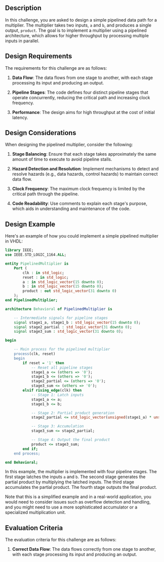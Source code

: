 ## Description

In this challenge, you are asked to design a simple pipelined data path for a multiplier. The multiplier takes two inputs, `a` and `b`, and produces a single output, `product`. The goal is to implement a multiplier using a pipelined architecture, which allows for higher throughput by processing multiple inputs in parallel.

## Design Requirements

The requirements for this challenge are as follows:

1. **Data Flow**: The data flows from one stage to another, with each stage processing its input and producing an output.

2. **Pipeline Stages**: The code defines four distinct pipeline stages that operate concurrently, reducing the critical path and increasing clock frequency.

3. **Performance**: The design aims for high throughput at the cost of initial latency.

## Design Considerations

When designing the pipelined multiplier, consider the following:

1. **Stage Balancing**: Ensure that each stage takes approximately the same amount of time to execute to avoid pipeline stalls.

2. **Hazard Detection and Resolution**: Implement mechanisms to detect and resolve hazards (e.g., data hazards, control hazards) to maintain correct data flow.

3. **Clock Frequency**: The maximum clock frequency is limited by the critical path through the pipeline.

4. **Code Readability**: Use comments to explain each stage's purpose, which aids in understanding and maintenance of the code.

## Design Example

Here's an example of how you could implement a simple pipelined multiplier in VHDL:

```vhdl
library IEEE;
use IEEE.STD_LOGIC_1164.ALL;

entity PipelinedMultiplier is
    Port (
        clk : in std_logic;
        reset : in std_logic;
        a : in std_logic_vector(15 downto 0);
        b : in std_logic_vector(15 downto 0);
        product : out std_logic_vector(31 downto 0)
    );
end PipelinedMultiplier;

architecture Behavioral of PipelinedMultiplier is

    -- Intermediate signals for pipeline stages
    signal stage1_a, stage1_b : std_logic_vector(15 downto 0);
    signal stage2_partial : std_logic_vector(31 downto 0);
    signal stage3_sum : std_logic_vector(31 downto 0);

begin

    -- Main process for the pipelined multiplier
    process(clk, reset)
    begin
        if reset = '1' then
            -- Reset all pipeline stages
            stage1_a <= (others => '0');
            stage1_b <= (others => '0');
            stage2_partial <= (others => '0');
            stage3_sum <= (others => '0');
        elsif rising_edge(clk) then
            -- Stage 1: Latch inputs
            stage1_a <= a;
            stage1_b <= b;

            -- Stage 2: Partial product generation
            stage2_partial <= std_logic_vector(unsigned(stage1_a) * unsigned(stage1_b));

            -- Stage 3: Accumulation
            stage3_sum <= stage2_partial;

            -- Stage 4: Output the final product
            product <= stage3_sum;
        end if;
    end process;

end Behavioral;
```

In this example, the multiplier is implemented with four pipeline stages. The first stage latches the inputs `a` and `b`. The second stage generates the partial product by multiplying the latched inputs. The third stage accumulates the partial product. The fourth stage outputs the final product.

Note that this is a simplified example and in a real-world application, you would need to consider issues such as overflow detection and handling, and you might need to use a more sophisticated accumulator or a specialized multiplication unit.

## Evaluation Criteria

The evaluation criteria for this challenge are as follows:

1. **Correct Data Flow**: The data flows correctly from one stage to another, with each stage processing its input and producing an output.
